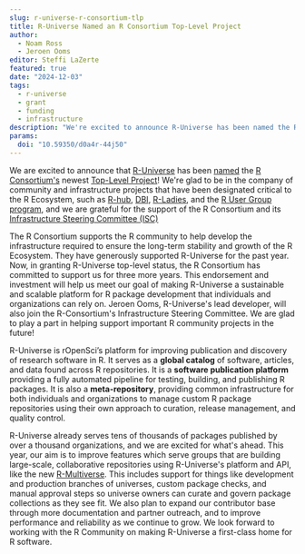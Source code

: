 ```yaml
---
slug: r-universe-r-consortium-tlp
title: R-Universe Named an R Consortium Top-Level Project
author:
  - Noam Ross
  - Jeroen Ooms
editor: Steffi LaZerte
featured: true
date: "2024-12-03"
tags:
  - r-universe
  - grant
  - funding
  - infrastructure
description: "We're excited to announce R-Universe has been named the R-Consortium's newest Top-Level Project."
params:
  doi: "10.59350/d0a4r-44j50"
---
```


We are excited to announce that [R-Universe](/r-universe/)
has been [named](https://r-consortium.org/posts/r-universe-named-r-consortiums-newest-top-level-project/) the [R Consortium's](https://r-consortium.org) newest [Top-Level Project](https://r-consortium.org/all-projects/)!  We're glad
to be in the company of community and infrastructure projects that have been
designated critical to the R Ecosystem, such as [R-hub](https://blog.r-hub.io/), [DBI](https://r-dbi.org/), [R-Ladies](https://rladies.org/), and the
[R User Group program](https://r-consortium.org/all-projects/isc-working-groups.html), and we are grateful for the support of the R Consortium and
its [Infrastructure Steering Committee (ISC)](https://r-consortium.org/about/governance#infrastructure-steering-committee)

The R Consortium supports the R community to help develop the infrastructure
required to ensure the long-term stability and growth of the R Ecosystem. They
have generously supported R-Universe for the past year. Now, in
granting R-Universe top-level status, the R Consortium has committed to support
us for three more years. This endorsement and investment will help us meet our goal 
of making R-Universe a sustainable and scalable platform for R package
development that individuals and organizations can rely on. Jeroen Ooms,
R-Universe's lead developer, will also join the R-Consortium's Infrastructure
Steering Committee. We are glad to play a part in helping support important
R community projects in the future!

R-Universe is rOpenSci’s platform for improving publication and discovery of research software in R.
It serves as a **global catalog** of software, articles, and data found
across R repositories.  It is a **software publication platform** providing a fully
automated pipeline for testing, building, and publishing R packages. It is also
a **meta-repository**, providing common infrastructure for both individuals and
organizations to manage custom R package repositories using their own approach
to curation, release management, and quality control.

R-Universe already serves tens of thousands of packages published by over a thousand
organizations, and we are excited for what's ahead. This year, our aim is to improve features which serve groups that
are building large-scale, collaborative repositories using R-Universe's platform
and API, like the new [R-Multiverse](https://r-multiverse.org/). This includes
support for things like development and production branches of universes, custom
package checks, and manual approval steps so universe owners can curate and govern
package collections as they see fit.
We also plan to expand our contributor base through more documentation and
partner outreach, and to improve performance and reliability as we continue to
grow. We look forward to working with the R Community on making R-Universe a
first-class home for R software. 

